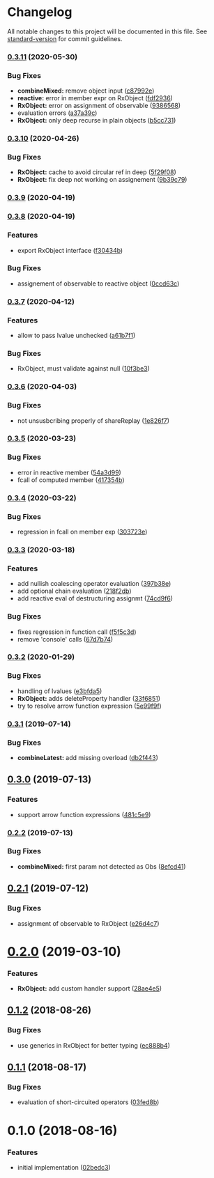 # Changelog

All notable changes to this project will be documented in this file. See [standard-version](https://github.com/conventional-changelog/standard-version) for commit guidelines.

### [0.3.11](https://github.com/ianchi/ESpression-rx/compare/v0.3.10...v0.3.11) (2020-05-30)


### Bug Fixes

* **combineMixed:** remove object input ([c87992e](https://github.com/ianchi/ESpression-rx/commit/c87992ee98de2a12d9a71536bbc68b85465e2ad5))
* **reactive:** error in member expr on RxObject ([fdf2936](https://github.com/ianchi/ESpression-rx/commit/fdf2936a4ce9087eb22cd7d3c2e3cdc2e3985fd9))
* **RxObject:** error on assignment of observable ([9386568](https://github.com/ianchi/ESpression-rx/commit/93865688dfa6ae44a01c71dae714b80b22d0ac08))
* evaluation errors ([a37a39c](https://github.com/ianchi/ESpression-rx/commit/a37a39cc38ee4c2ab655aabf79294851ac2ba96c))
* **RxObject:** only deep recurse in plain objects ([b5cc731](https://github.com/ianchi/ESpression-rx/commit/b5cc73136b486483486474e6ee1ea2d8a3bc671b))

### [0.3.10](https://github.com/ianchi/ESpression-rx/compare/v0.3.9...v0.3.10) (2020-04-26)


### Bug Fixes

* **RxObject:** cache to avoid circular ref in deep ([5f29f08](https://github.com/ianchi/ESpression-rx/commit/5f29f08599ceee360a3a8959922ae1e5bfbb4306))
* **RxObject:** fix deep not working on assignement ([9b39c79](https://github.com/ianchi/ESpression-rx/commit/9b39c79c516f832b2a5da972684d73b2b1c9f26c))

### [0.3.9](https://github.com/ianchi/ESpression-rx/compare/v0.3.8...v0.3.9) (2020-04-19)

### [0.3.8](https://github.com/ianchi/ESpression-rx/compare/v0.3.7...v0.3.8) (2020-04-19)


### Features

* export RxObject interface ([f30434b](https://github.com/ianchi/ESpression-rx/commit/f30434bb7193e7d84e45e8a529e045fe363541f6))


### Bug Fixes

* assignement of observable to reactive object ([0ccd63c](https://github.com/ianchi/ESpression-rx/commit/0ccd63c955ddd884edbba5f4625b619beca2fc9c))

### [0.3.7](https://github.com/ianchi/ESpression-rx/compare/v0.3.6...v0.3.7) (2020-04-12)


### Features

* allow to pass lvalue unchecked ([a61b7f1](https://github.com/ianchi/ESpression-rx/commit/a61b7f1cbe7d68c9d6afb6bfdb4bb3c8a2a78152))


### Bug Fixes

* RxObject, must validate against null ([10f3be3](https://github.com/ianchi/ESpression-rx/commit/10f3be32148a1e704863cb159c181f4b472d5a7b))

### [0.3.6](https://github.com/ianchi/ESpression-rx/compare/v0.3.5...v0.3.6) (2020-04-03)


### Bug Fixes

* not unsusbcribing properly of shareReplay ([1e826f7](https://github.com/ianchi/ESpression-rx/commit/1e826f7883f44402f91e01d9a0127444f2789579))

### [0.3.5](https://github.com/ianchi/ESpression-rx/compare/v0.3.4...v0.3.5) (2020-03-23)


### Bug Fixes

* error in reactive member ([54a3d99](https://github.com/ianchi/ESpression-rx/commit/54a3d990f1167706ac838d0b1e24b2f54a9a3e0e))
* fcall of computed member ([417354b](https://github.com/ianchi/ESpression-rx/commit/417354bfbb779f6e8228252fb1d4db9dcecdba4f))

### [0.3.4](https://github.com/ianchi/ESpression-rx/compare/v0.3.3...v0.3.4) (2020-03-22)


### Bug Fixes

* regression in fcall on member exp ([303723e](https://github.com/ianchi/ESpression-rx/commit/303723ed7c6210229e7c09df6216019c56b18be5))

### [0.3.3](https://github.com/ianchi/ESpression-rx/compare/v0.3.2...v0.3.3) (2020-03-18)


### Features

* add nullish coalescing operator evaluation ([397b38e](https://github.com/ianchi/ESpression-rx/commit/397b38ea7da1104b597128ea2b3b527fb2f88d08))
* add optional chain evaluation ([218f2db](https://github.com/ianchi/ESpression-rx/commit/218f2dbc36fef74989dc9912c9a79c8c4f057546))
* add reactive eval of destructuring assignmt ([74cd9f6](https://github.com/ianchi/ESpression-rx/commit/74cd9f6d8bd58f276ea9709cebb90ed2cacf63d2))


### Bug Fixes

* fixes regression in function call ([f5f5c3d](https://github.com/ianchi/ESpression-rx/commit/f5f5c3d3770cbd83e1a0edf71f2c1707256e0a98))
* remove 'console' calls ([67d7b74](https://github.com/ianchi/ESpression-rx/commit/67d7b74df8c44ab3ff9b931204000dc919b71f3e))

### [0.3.2](https://github.com/ianchi/ESpression-rx/compare/v0.3.1...v0.3.2) (2020-01-29)


### Bug Fixes

* handling of lvalues ([e3bfda5](https://github.com/ianchi/ESpression-rx/commit/e3bfda5980e88c4f7d8a170049e44a8918934d3b))
* **RxObject:** adds deleteProperty handler ([33f6851](https://github.com/ianchi/ESpression-rx/commit/33f68513d7aa804fdcd9c4d86be9c7af8286baae))
* try to resolve arrow function expression ([5e99f9f](https://github.com/ianchi/ESpression-rx/commit/5e99f9f02359427e3fb766cf3e961d5fb403ecf7))

### [0.3.1](https://github.com/ianchi/ESpression-rx/compare/v0.3.0...v0.3.1) (2019-07-14)


### Bug Fixes

* **combineLatest:** add missing overload ([db2f443](https://github.com/ianchi/ESpression-rx/commit/db2f443))



## [0.3.0](https://github.com/ianchi/ESpression-rx/compare/v0.2.2...v0.3.0) (2019-07-13)


### Features

* support arrow function expressions ([481c5e9](https://github.com/ianchi/ESpression-rx/commit/481c5e9))



### [0.2.2](https://github.com/ianchi/ESpression-rx/compare/v0.2.1...v0.2.2) (2019-07-13)


### Bug Fixes

* **combineMixed:** first param not detected as Obs ([8efcd41](https://github.com/ianchi/ESpression-rx/commit/8efcd41))



<a name="0.2.1"></a>
## [0.2.1](https://github.com/ianchi/ESpression-rx/compare/v0.2.0...v0.2.1) (2019-07-12)


### Bug Fixes

* assignment of observable to RxObject ([e26d4c7](https://github.com/ianchi/ESpression-rx/commit/e26d4c7))



<a name="0.2.0"></a>
# [0.2.0](https://github.com/ianchi/ESpression-rx/compare/v0.1.2...v0.2.0) (2019-03-10)


### Features

* **RxObject:** add custom handler support ([28ae4e5](https://github.com/ianchi/ESpression-rx/commit/28ae4e5))



<a name="0.1.2"></a>
## [0.1.2](https://github.com/ianchi/ESpression-rx/compare/v0.1.1...v0.1.2) (2018-08-26)


### Bug Fixes

* use generics in RxObject for better typing ([ec888b4](https://github.com/ianchi/ESpression-rx/commit/ec888b4))



<a name="0.1.1"></a>
## [0.1.1](https://github.com/ianchi/ESpression-rx/compare/v0.1.0...v0.1.1) (2018-08-17)


### Bug Fixes

* evaluation of short-circuited operators ([03fed8b](https://github.com/ianchi/ESpression-rx/commit/03fed8b))



<a name="0.1.0"></a>
# 0.1.0 (2018-08-16)


### Features

* initial implementation ([02bedc3](https://github.com/ianchi/ESpression-rx/commit/02bedc3))
